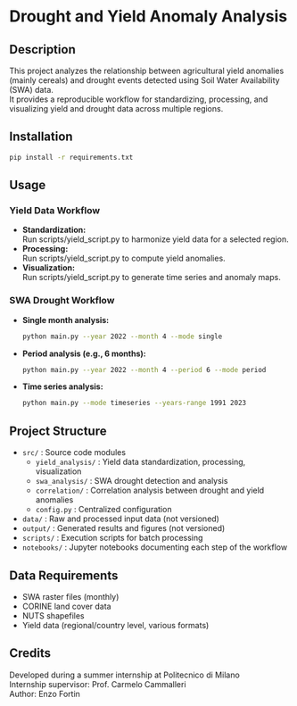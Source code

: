 # Drought and Yield Anomaly Analysis

## Description
This project analyzes the relationship between agricultural yield anomalies (mainly cereals) and drought events detected using Soil Water Availability (SWA) data.  
It provides a reproducible workflow for standardizing, processing, and visualizing yield and drought data across multiple regions.

## Installation
```bash
pip install -r requirements.txt
```

## Usage
### Yield Data Workflow
- **Standardization:**  
  Run scripts/yield_script.py to harmonize yield data for a selected region.
- **Processing:**  
  Run scripts/yield_script.py to compute yield anomalies.
- **Visualization:**  
  Run scripts/yield_script.py to generate time series and anomaly maps.

### SWA Drought Workflow
- **Single month analysis:**  
  ```bash
  python main.py --year 2022 --month 4 --mode single
  ```
- **Period analysis (e.g., 6 months):**  
  ```bash
  python main.py --year 2022 --month 4 --period 6 --mode period
  ```
- **Time series analysis:**  
  ```bash
  python main.py --mode timeseries --years-range 1991 2023
  ```

## Project Structure
- `src/` : Source code modules
    - `yield_analysis/` : Yield data standardization, processing, visualization
    - `swa_analysis/` : SWA drought detection and analysis
    - `correlation/` : Correlation analysis between drought and yield anomalies
    - `config.py` : Centralized configuration
- `data/` : Raw and processed input data (not versioned)
- `output/` : Generated results and figures (not versioned)
- `scripts/` : Execution scripts for batch processing
- `notebooks/` : Jupyter notebooks documenting each step of the workflow

## Data Requirements
- SWA raster files (monthly)
- CORINE land cover data
- NUTS shapefiles
- Yield data (regional/country level, various formats)

## Credits
Developed during a summer internship at Politecnico di Milano  
Internship supervisor: Prof. Carmelo Cammalleri  
Author: Enzo Fortin